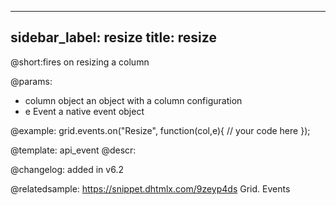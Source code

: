 
---
sidebar_label: resize
title: resize
---          

@short:fires on resizing a column

@params:
- column		object		an object with a column configuration
- e				Event		a native event object


@example:
grid.events.on("Resize", function(col,e){
	// your code here
});


@template: api_event
@descr:

@changelog:
added in v6.2

@relatedsample:
https://snippet.dhtmlx.com/9zeyp4ds	Grid. Events